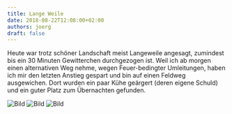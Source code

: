```yaml
---
title: Lange Weile
date: 2018-08-22T12:08:00+02:00
authors: joerg
draft: false
---
```


Heute war trotz schöner Landschaft meist Langeweile angesagt, zumindest bis ein 30 Minuten Gewitterchen durchgezogen ist. Weil ich ab morgen einen alternativen Weg nehme, wegen Feuer-bedingter Umleitungen, haben ich mir den letzten Anstieg gespart und bin auf einen Feldweg ausgewichen. Dort wurden ein paar Kühe geärgert (deren eigene Schuld) und ein guter Platz zum Übernachten gefunden.

![Bild](/images/OI001088.jpg	"Bild")
![Bild](/images/OI001089.jpg	"Bild")
![Bild](/images/OI001090.jpg	"Bild")

